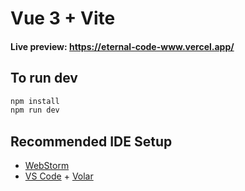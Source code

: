 # Vue 3 + Vite

#### Live preview: https://eternal-code-www.vercel.app/

## To run dev

```bash
npm install
npm run dev
```

## Recommended IDE Setup

- [WebStorm](https://jetbrains.com/webstorm/) 
- [VS Code](https://code.visualstudio.com/) + [Volar](https://marketplace.visualstudio.com/items?itemName=Vue.volar)
